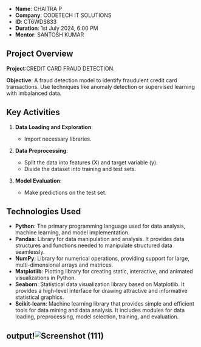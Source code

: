 



- **Name**: CHAITRA P
- **Company**: CODETECH IT SOLUTIONS
- **ID**: CT6WDS833
- **Duration**: 1st July 2024, 6:00 PM
- **Mentor**: SANTOSH KUMAR

## Project Overview

**Project**:CREDIT CARD FRAUD DETECTION.

**Objective**:
A fraud detection model to identify fraudulent credit card transactions. Use techniques like anomaly detection or supervised learning with imbalanced data.
## Key Activities

1. **Data Loading and Exploration**:
   - Import necessary libraries.
   
2. **Data Preprocessing**:
   - Split the data into features (X) and target variable (y).
   - Divide the dataset into training and test sets.
   
3. **Model Evaluation**:
   - Make predictions on the test set.

## Technologies Used

- **Python**: The primary programming language used for data analysis, machine learning, and model implementation.
- **Pandas**: Library for data manipulation and analysis. It provides data structures and functions needed to manipulate structured data seamlessly.
- **NumPy**: Library for numerical operations, providing support for large, multi-dimensional arrays and matrices.
- **Matplotlib**: Plotting library for creating static, interactive, and animated visualizations in Python.
- **Seaborn**: Statistical data visualization library based on Matplotlib. It provides a high-level interface for drawing attractive and informative statistical graphics.
- **Scikit-learn**: Machine learning library that provides simple and efficient tools for data mining and data analysis. It includes modules for data loading, preprocessing, model selection, training, and evaluation.
## output!![Screenshot (111)](https://github.com/chaitrareddy1/CODETECH-Task2/assets/158550795/1ae97197-ad8e-4b03-a32d-8890d62cfd6a)
